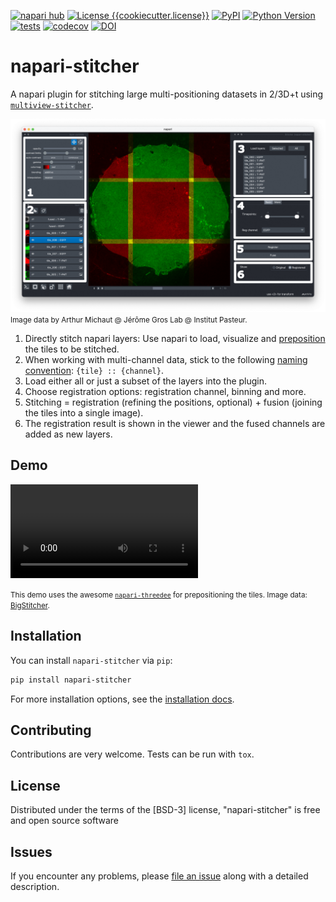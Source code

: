 [![napari hub](https://img.shields.io/endpoint?url=https://api.napari-hub.org/shields/napari-stitcher)](https://napari-hub.org/plugins/napari-stitcher)
[![License {{cookiecutter.license}}](https://img.shields.io/pypi/l/napari-stitcher.svg?color=green)](https://github.com/multiview-stitcher/napari-stitcher/raw/main/LICENSE)
[![PyPI](https://img.shields.io/pypi/v/napari-stitcher.svg?color=green)](https://pypi.org/project/napari-stitcher)
[![Python Version](https://img.shields.io/pypi/pyversions/napari-stitcher.svg?color=green)](https://python.org)
[![tests](https://github.com/multiview-stitcher/napari-stitcher/actions/workflows/test_and_deploy.yml/badge.svg)](https://github.com/multiview-stitcher/napari-stitcher/actions)
[![codecov](https://codecov.io/gh/multiview-stitcher/napari-stitcher/branch/main/graph/badge.svg)](https://codecov.io/gh/multiview-stitcher/napari-stitcher)
[![DOI](https://zenodo.org/badge/697999800.svg)](https://zenodo.org/doi/10.5281/zenodo.13151252)


# napari-stitcher

A napari plugin for stitching large multi-positioning datasets in 2/3D+t using [`multiview-stitcher`](https://github.com/multiview-stitcher/multiview-stitcher).

![](docs/images/napari-stitcher-loaded-mosaic-annotated.png)
<small>Image data by Arthur Michaut @ Jérôme Gros Lab @ Institut Pasteur.</small>

1. Directly stitch napari layers: Use napari to load, visualize and [preposition](prearrangement.md) the tiles to be stitched.
2. When working with multi-channel data, stick to the following [naming convention](naming_convention.md): `{tile} :: {channel}`.
3. Load either all or just a subset of the layers into the plugin.
4. Choose registration options: registration channel, binning and more.
5. Stitching = registration (refining the positions, optional) + fusion (joining the tiles into a single image).
6. The registration result is shown in the viewer and the fused channels are added as new layers.

## Demo

<video controls>
<source src="https://github.com/multiview-stitcher/napari-stitcher/raw/refs/heads/main/docs/images/demo_3d.mp4" type="video/mp4">
</video>

<small>This demo uses the awesome [`napari-threedee`](https://github.com/napari-threedee/napari-threedee) for prepositioning the tiles. Image data: [BigStitcher](https://imagej.net/plugins/bigstitcher/).</small>

## Installation

You can install `napari-stitcher` via `pip`:

```bash
pip install napari-stitcher
```

For more installation options, see the [installation docs](https://multiview-stitcher.github.io/napari-stitcher/main/installation/).

## Contributing

Contributions are very welcome. Tests can be run with `tox`.

## License

Distributed under the terms of the [BSD-3] license, "napari-stitcher" is free and open source software

## Issues

If you encounter any problems, please [file an issue](https://github.com/multiview-stitcher/napari-stitcher/issues) along with a detailed description.
